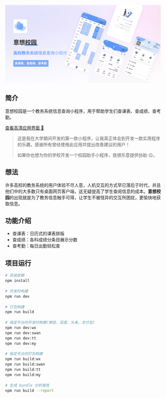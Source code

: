 ![看不到图片？开个 VPN 吧](./images/cover.jpeg)

## 简介

意想校园是一个教务系统信息查询小程序，用于帮助学生们查课表、查成绩、查考勤。

[查看高清应用界面 👀](https://mastergo.com/file/55407440102755?page_id=:69&source=link_share)

> 这是我在大学期间开发的第一款小程序，让我真正体会到开发一款实用程序的乐趣，感谢所有曾经使用此应用并提出改善建议的用户！
>
>如果你也想为你的学校开发一个校园助手小程序，我很乐意提供协助 😉。

## 想法

许多高校的教务系统的用户体验不尽人意，人机交互的方式早已落后于时代，并且他们中的大多数只有桌面网页客户端，这无疑提高了学生查阅信息的成本。**意想校园**的出现就是为了教务信息触手可得，让学生不被怪异的交互所困扰，更愉快地获取信息。

## 功能介绍

- 查课表：日历式的课表排版
- 查成绩：各科成绩分条目展示分数
- 查考勤：每日出勤轻松查


## 项目运行

``` bash
# 安装依赖
npm install

# 开发时构建
npm run dev

# 打包构建
npm run build

# 指定平台的开发时构建(微信、百度、头条、支付宝)
npm run dev:wx
npm run dev:swan
npm run dev:tt
npm run dev:my

# 指定平台的打包构建
npm run build:wx
npm run build:swan
npm run build:tt
npm run build:my

# 生成 bundle 分析报告
npm run build --report
```
